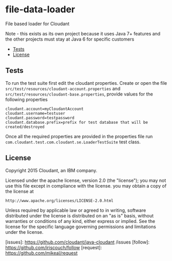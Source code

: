 # file-data-loader

File based loader for Cloudant

Note - this exists as its own project because it uses Java 7+ features and the other projects must stay at Java 6 for specific customers

* [Tests](#tests)
* [License](#license)

## Tests

To run the test suite first edit the cloudant properties. Create or open the file `src/test/resources/cloudant-account.properties` and `src/test/resources/cloudant-base.properties`, provide values for the following properties

~~~ cloudant-account.properties
cloudant.account=myCloudantAccount
cloudant.username=testuser
cloudant.password=testpassword
cloudant.database.prefix=prefix for test database that will be created/destroyed
~~~

Once all the required properties are provided in the properties file run `com.cloudant.test.com.cloudant.se.LoaderTestSuite` test class.

## License

Copyright 2015 Cloudant, an IBM company.

Licensed under the apache license, version 2.0 (the "license"); you may not use this file except in compliance with the license.  you may obtain a copy of the license at

    http://www.apache.org/licenses/LICENSE-2.0.html

Unless required by applicable law or agreed to in writing, software distributed under the license is distributed on an "as is" basis, without warranties or conditions of any kind, either express or implied. See the license for the specific language governing permissions and limitations under the license.

[query]: http://docs.cloudant.com/api/cloudant-query.html
[search]: http://docs.cloudant.com/api/search.html
[auth]: http://docs.cloudant.com/api/authz.html
[issues]: https://github.com/cloudant/java-cloudant /issues
[follow]: https://github.com/iriscouch/follow
[request]:  https://github.com/mikeal/request
